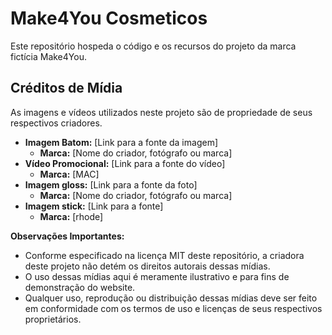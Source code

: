 # Make4You Cosmeticos
 Este repositório hospeda o código e os recursos do projeto da marca fictícia Make4You. 

## Créditos de Mídia

As imagens e vídeos utilizados neste projeto são de propriedade de seus respectivos criadores.

* **Imagem Batom:** [Link para a fonte da imagem]
    * **Marca:** [Nome do criador, fotógrafo ou marca]
* **Vídeo Promocional:** [Link para a fonte do vídeo]
    * **Marca:** [MAC]
* **Imagem gloss:** [Link para a fonte da foto]
    * **Marca:** [Nome do criador, fotógrafo ou marca]
* **Imagem stick:** [Link para a fonte]
    * **Marca:** [rhode]

**Observações Importantes:**

* Conforme especificado na licença MIT deste repositório, a criadora deste projeto não detém os direitos autorais dessas mídias.
* O uso dessas mídias aqui é meramente ilustrativo e para fins de demonstração do website.
* Qualquer uso, reprodução ou distribuição dessas mídias deve ser feito em conformidade com os termos de uso e licenças de seus respectivos proprietários.

